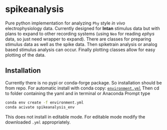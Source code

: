 # spikeanalysis

Pure python implementation for analyzing `Phy` style *in vivo* electrophysiology data. Currently designed for **Intan** stimulus data
but with plans to expand to other recording systems (using `Neo` for reading *ephys* data, so just need wrapper to expand). There
are classes for preparing stimulus data as well as the spike data. Then spiketrain analysis or analog based stimulus analysis can
occur. Finally plotting classes allow for easy plotting of the data.

## Installation

Currently there is no pypi or conda-forge package. So installation should be from repo. For automatic install with conda 
copy:
[`environment.yml`](https://raw.githubusercontent.com/zm711/spikeanalysis/environment.yml)
Then cd to folder containing the yaml and in terminal or Anaconda Prompt type

```sh
conda env create -f environment.yml
conda acivate spikeanalysis_env
```
This does not install in editable mode. For editable mode modify the downloaded `.yml` appropriately.
